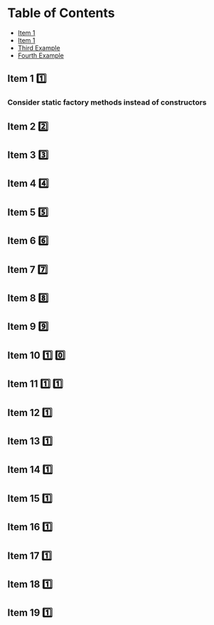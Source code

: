 
# Table of Contents

- [Item 1](#item-1)
- [Item 1](#item-1)
- [Third Example](#third-example)
- [Fourth Example](#fourth-examplehttpwwwfourthexamplecom)


## Item 1 :one:

###  Consider static factory methods instead of constructors
    

## Item 2 :two:

## Item 3 :three:

## Item 4 :four:

## Item 5 :five:

## Item 6 :six:

## Item 7 :seven:

## Item 8 :eight:

## Item 9 :nine:

## Item 10 :one: :zero:

## Item 11 :one: :one:

## Item 12 :one:

## Item 13 :one:

## Item 14 :one:

## Item 15 :one:

## Item 16 :one:


## Item 17 :one:

## Item 18 :one:

## Item 19 :one:
